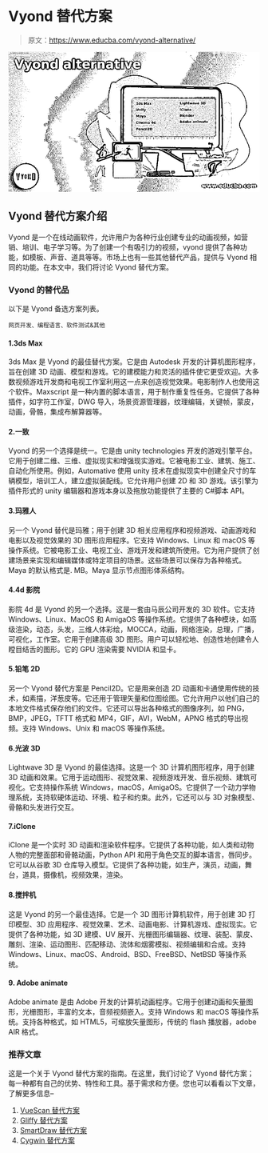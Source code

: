 # Vyond 替代方案

> 原文：<https://www.educba.com/vyond-alternative/>

![Vyond alternative](img/39c622e935217312af4425bd774a2ab0.png)



## Vyond 替代方案介绍

Vyond 是一个在线动画软件，允许用户为各种行业创建专业的动画视频，如营销、培训、电子学习等。为了创建一个有吸引力的视频，vyond 提供了各种功能，如模板、声音、道具等等。市场上也有一些其他替代产品，提供与 Vyond 相同的功能。在本文中，我们将讨论 Vyond 替代方案。

### Vyond 的替代品

以下是 Vyond 备选方案列表。

<small>网页开发、编程语言、软件测试&其他</small>

#### 1.3ds Max

3ds Max 是 Vyond 的最佳替代方案。它是由 Autodesk 开发的计算机图形程序，旨在创建 3D 动画、模型和游戏。它的建模能力和灵活的插件使它更受欢迎。大多数视频游戏开发商和电视工作室利用这一点来创造视觉效果。电影制作人也使用这个软件。Maxscript 是一种内置的脚本语言，用于制作重复性任务。它提供了各种插件，如字符工作室，DWG 导入，场景资源管理器，纹理编辑，关键帧，蒙皮，动画，骨骼，集成布解算器等。

#### 2.一致

Vyond 的另一个选择是统一。它是由 unity technologies 开发的游戏引擎平台。它用于创建二维、三维、虚拟现实和增强现实游戏。它被电影工业、建筑、施工、自动化所使用。例如，Automative 使用 unity 技术在虚拟现实中创建全尺寸的车辆模型，培训工人，建立虚拟装配线。它允许用户创建 2D 和 3D 游戏。该引擎为插件形式的 unity 编辑器和游戏本身以及拖放功能提供了主要的 C#脚本 API。

#### 3.玛雅人

另一个 Vyond 替代是玛雅；用于创建 3D 相关应用程序和视频游戏、动画游戏和电影以及视觉效果的 3D 图形应用程序。它支持 Windows、Linux 和 macOS 等操作系统。它被电影工业、电视工业、游戏开发和建筑所使用。它为用户提供了创建场景来实现和编辑媒体或特定项目的场景。这些场景可以保存为各种格式。Maya 的默认格式是. MB。Maya 显示节点图形体系结构。

#### 4.4d 影院

影院 4d 是 Vyond 的另一个选择。这是一套由马辰公司开发的 3D 软件。它支持 Windows、Linux、MacOS 和 AmigaOS 等操作系统。它提供了各种模块，如高级渲染，动态，头发，三维人体彩绘，MOCCA，动画，网络渲染，总理，广播，可视化，工作室。它用于创建高级 3D 图形。用户可以轻松地、创造性地创建令人瞠目结舌的图形。它的 GPU 渲染需要 NVIDIA 和显卡。

#### 5.铅笔 2D

另一个 Vyond 替代方案是 Pencil2D。它是用来创造 2D 动画和卡通使用传统的技术，如素描，洋葱皮等。它还用于管理矢量和位图绘图。它允许用户以他们自己的本地文件格式保存他们的文件。它还可以导出各种格式的图像序列，如 PNG，BMP，JPEG，TFTT 格式和 MP4，GIF，AVI，WebM，APNG 格式的导出视频。支持 Windows、Unix 和 macOS 等操作系统。

#### 6.光波 3D

Lightwave 3D 是 Vyond 的最佳选择。这是一个 3D 计算机图形程序，用于创建 3D 动画和效果。它用于运动图形、视觉效果、视频游戏开发、音乐视频、建筑可视化。它支持操作系统 Windows，macOS，AmigaOS。它提供了一个动力学物理系统，支持软硬体运动、环境、粒子和约束。此外，它还可以与 3D 对象模型、骨骼和头发进行交互。

#### 7.iClone

iClone 是一个实时 3D 动画和渲染软件程序。它提供了各种功能，如人类和动物人物的完整面部和骨骼动画，Python API 和用于角色交互的脚本语言，唇同步。它可以从谷歌 3D 仓库导入模型。它提供了各种功能，如生产，演员，动画，舞台，道具，摄像机，视频效果，渲染。

#### 8.搅拌机

这是 Vyond 的另一个最佳选择。它是一个 3D 图形计算机软件，用于创建 3D 打印模型、3D 应用程序、视觉效果、艺术、动画电影、计算机游戏、虚拟现实。它提供了各种功能，如 3D 建模、UV 展开、光栅图形编辑器、纹理、装配、蒙皮、雕刻、渲染、运动图形、匹配移动、流体和烟雾模拟、视频编辑和合成。支持 Windows、Linux、macOS、Android、BSD、FreeBSD、NetBSD 等操作系统。

#### 9\. Adobe animate

Adobe animate 是由 Adobe 开发的计算机动画程序。它用于创建动画和矢量图形，光栅图形，丰富的文本，音频视频嵌入。支持 Windows 和 macOS 等操作系统。支持各种格式，如 HTML5，可缩放矢量图形，传统的 flash 播放器，adobe AIR 格式。

### 推荐文章

这是一个关于 Vyond 替代方案的指南。在这里，我们讨论了 Vyond 替代方案；每一种都有自己的优势、特性和工具。基于需求和方便。您也可以看看以下文章，了解更多信息–

1.  [VueScan 替代方案](https://www.educba.com/vuescan-alternative/)
2.  [Gliffy 替代方案](https://www.educba.com/gliffy-alternative/)
3.  [SmartDraw 替代方案](https://www.educba.com/smartdraw-alternatives/)
4.  [Cygwin 替代方案](https://www.educba.com/cygwin-alternative/)





